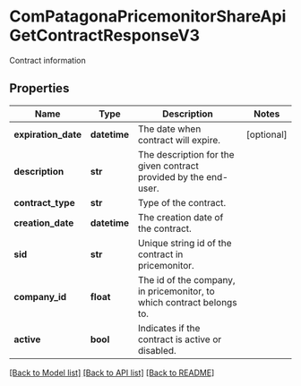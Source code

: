 # ComPatagonaPricemonitorShareApiGetContractResponseV3

Contract information
## Properties
Name | Type | Description | Notes
------------ | ------------- | ------------- | -------------
**expiration_date** | **datetime** | The date when contract will expire. | [optional] 
**description** | **str** | The description for the given contract provided by the end-user. | 
**contract_type** | **str** | Type of the contract. | 
**creation_date** | **datetime** | The creation date of the contract. | 
**sid** | **str** | Unique string id of the contract in pricemonitor. | 
**company_id** | **float** | The id of the company, in pricemonitor, to which contract belongs to. | 
**active** | **bool** | Indicates if the contract is active or disabled. | 

[[Back to Model list]](../README.md#documentation-for-models) [[Back to API list]](../README.md#documentation-for-api-endpoints) [[Back to README]](../README.md)


